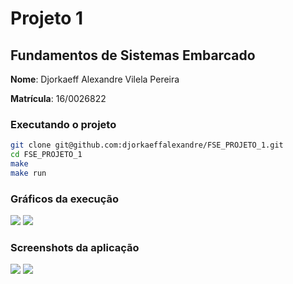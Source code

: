 # Projeto 1
## Fundamentos de Sistemas Embarcado

**Nome**: Djorkaeff Alexandre Vilela Pereira

**Matrícula**: 16/0026822

### Executando o projeto
```sh
git clone git@github.com:djorkaeffalexandre/FSE_PROJETO_1.git
cd FSE_PROJETO_1
make
make run
```

### Gráficos da execução
![](https://i.imgur.com/Gnkbi11.png)
![](https://i.imgur.com/87GY1rW.png)

### Screenshots da aplicação
![](https://i.imgur.com/aZ6aryk.png)
![](https://i.imgur.com/Af6Uhtc.png)
